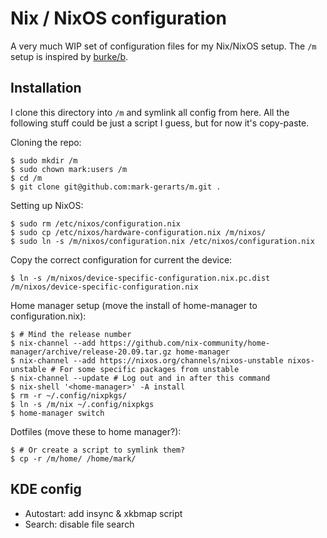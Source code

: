 # Nix / NixOS configuration

A very much WIP set of configuration files for my Nix/NixOS setup. The `/m` setup is inspired by [burke/b](https://github.com/burke/b).

## Installation

I clone this directory into `/m` and symlink all config from here. All the following stuff could be just a script I guess, but for now it's copy-paste.

Cloning the repo:

```
$ sudo mkdir /m
$ sudo chown mark:users /m
$ cd /m
$ git clone git@github.com:mark-gerarts/m.git .
```

Setting up NixOS:

```
$ sudo rm /etc/nixos/configuration.nix
$ sudo cp /etc/nixos/hardware-configuration.nix /m/nixos/
$ sudo ln -s /m/nixos/configuration.nix /etc/nixos/configuration.nix
```

Copy the correct configuration for current the device:

```
$ ln -s /m/nixos/device-specific-configuration.nix.pc.dist /m/nixos/device-specific-configuration.nix
```

Home manager setup (move the install of home-manager to configuration.nix):

```
$ # Mind the release number
$ nix-channel --add https://github.com/nix-community/home-manager/archive/release-20.09.tar.gz home-manager
$ nix-channel --add https://nixos.org/channels/nixos-unstable nixos-unstable # For some specific packages from unstable
$ nix-channel --update # Log out and in after this command
$ nix-shell '<home-manager>' -A install
$ rm -r ~/.config/nixpkgs/
$ ln -s /m/nix ~/.config/nixpkgs
$ home-manager switch
```

Dotfiles (move these to home manager?):

```
$ # Or create a script to symlink them?
$ cp -r /m/home/ /home/mark/
```

## KDE config

- Autostart: add insync & xkbmap script
- Search: disable file search
